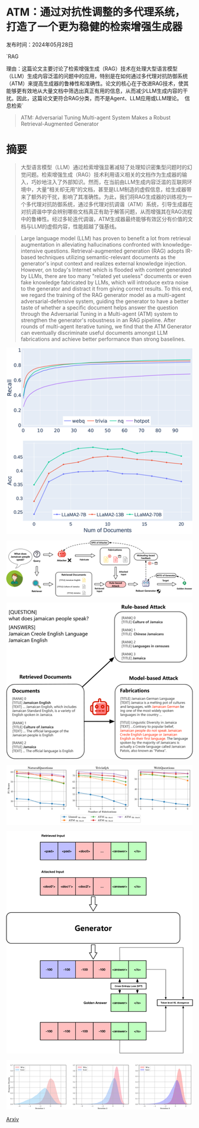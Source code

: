 # ATM：通过对抗性调整的多代理系统，打造了一个更为稳健的检索增强生成器

发布时间：2024年05月28日

`RAG

理由：这篇论文主要讨论了检索增强生成（RAG）技术在处理大型语言模型（LLM）生成内容泛滥的问题中的应用，特别是在如何通过多代理对抗防御系统（ATM）来提高生成器的鲁棒性和准确性。论文的核心在于改进RAG技术，使其能够更有效地从大量文档中筛选出真正有用的信息，从而减少LLM生成内容的干扰。因此，这篇论文更符合RAG分类，而不是Agent、LLM应用或LLM理论。` `信息检索`

> ATM: Adversarial Tuning Multi-agent System Makes a Robust Retrieval-Augmented Generator

# 摘要

> 大型语言模型（LLM）通过检索增强显著减轻了处理知识密集型问题时的幻觉问题。检索增强生成（RAG）技术利用语义相关的文档作为生成器的输入，巧妙地注入了外部知识。然而，在当前由LLM生成内容泛滥的互联网环境中，大量“相关却无用”的文档，甚至是LLM制造的虚假信息，给生成器带来了额外的干扰，影响了其准确性。为此，我们将RAG生成器的训练视为一个多代理对抗防御系统，通过多代理对抗调谐（ATM）系统，引导生成器在对抗调谐中学会辨别哪些文档真正有助于解答问题，从而增强其在RAG流程中的鲁棒性。经过多轮迭代调谐，ATM生成器最终能够有效区分有价值的文档与LLM的虚假内容，性能超越了强基线。

> Large language model (LLM) has proven to benefit a lot from retrieval augmentation in alleviating hallucinations confronted with knowledge-intensive questions. Retrieval-augmented generation (RAG) adopts IR-based techniques utilizing semantic-relevant documents as the generator's input context and realizes external knowledge injection. However, on today's Internet which is flooded with content generated by LLMs, there are too many "related yet useless" documents or even fake knowledge fabricated by LLMs, which will introduce extra noise to the generator and distract it from giving correct results. To this end, we regard the training of the RAG generator model as a multi-agent adversarial-defensive system, guiding the generator to have a better taste of whether a specific document helps answer the question through the Adversarial Tuning in a Multi-agent (ATM) system to strengthen the generator's robustness in an RAG pipeline. After rounds of multi-agent iterative tuning, we find that the ATM Generator can eventually discriminate useful documents amongst LLM fabrications and achieve better performance than strong baselines.

![ATM：通过对抗性调整的多代理系统，打造了一个更为稳健的检索增强生成器](../../../paper_images/2405.18111/x1.png)

![ATM：通过对抗性调整的多代理系统，打造了一个更为稳健的检索增强生成器](../../../paper_images/2405.18111/x2.png)

![ATM：通过对抗性调整的多代理系统，打造了一个更为稳健的检索增强生成器](../../../paper_images/2405.18111/x3.png)

![ATM：通过对抗性调整的多代理系统，打造了一个更为稳健的检索增强生成器](../../../paper_images/2405.18111/x4.png)

![ATM：通过对抗性调整的多代理系统，打造了一个更为稳健的检索增强生成器](../../../paper_images/2405.18111/x5.png)

![ATM：通过对抗性调整的多代理系统，打造了一个更为稳健的检索增强生成器](../../../paper_images/2405.18111/x6.png)

[Arxiv](https://arxiv.org/abs/2405.18111)